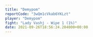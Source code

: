 ```yaml
---
title: "Demypom"
reportCode: "3wQm1cVkab6YKLzt"
player: "Demypom"
fight: "Lady Vashj - Wipe 1 (1%)"
date: 2021-09-26T18:56:24.204000+00:00
---
```

